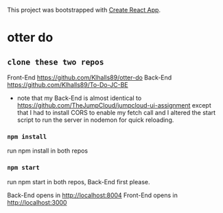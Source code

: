 This project was bootstrapped with [Create React App](https://github.com/facebook/create-react-app).

# otter do

## `clone these two repos`

  Front-End https://github.com/Klhalls89/otter-do
  Back-End https://github.com/Klhalls89/To-Do-JC-BE
  
* note that my Back-End is almost identical to https://github.com/TheJumpCloud/jumpcloud-ui-assignment except that I had to install CORS to enable my fetch call and I altered the start script to run the server in nodemon for quick reloading.

### `npm install`
  run npm install in both repos

### `npm start`
   run npm start in both repos, Back-End first please.
  
  Back-End opens in [http://localhost:8004](http://localhost:8004)
  Front-End opens in [http://localhost:3000](http://localhost:3000) 
